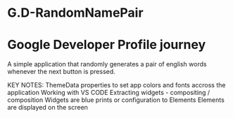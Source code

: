 # G.D-RandomNamePair 
# Google Developer Profile journey

A simple application that randomly generates a pair of english words whenever the next button is pressed.

KEY NOTES:
ThemeData properties to set app colors and fonts accross the application
Working with VS CODE
Extracting widgets - compositing / composition
Widgets are blue prints or configuration to Elements
Elements are displayed on the screen
